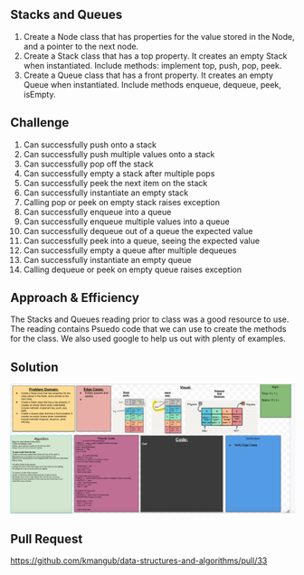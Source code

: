 ## Stacks and Queues
1. Create a Node class that has properties for the value stored in the Node, and a pointer to the next node.
2. Create a Stack class that has a top property. It creates an empty Stack when instantiated. Include methods: implement top, push, pop, peek.
3. Create a Queue class that has a front property. It creates an empty Queue when instantiated. Include methods enqueue, dequeue, peek, isEmpty.


## Challenge
1. Can successfully push onto a stack
1. Can successfully push multiple values onto a stack
1. Can successfully pop off the stack
1. Can successfully empty a stack after multiple pops
1. Can successfully peek the next item on the stack
1. Can successfully instantiate an empty stack
1. Calling pop or peek on empty stack raises exception
1. Can successfully enqueue into a queue
1. Can successfully enqueue multiple values into a queue
1. Can successfully dequeue out of a queue the expected value
1. Can successfully peek into a queue, seeing the expected value
1. Can successfully empty a queue after multiple dequeues
1. Can successfully instantiate an empty queue
1. Calling dequeue or peek on empty queue raises exception

## Approach & Efficiency
The Stacks and Queues reading prior to class was a good resource to use. The reading contains Psuedo code that we can use to create the methods for the class. We also used google to help us out with plenty of examples. 

## Solution
![Code Challenge Class 10](../../assets/stack-and-queue.png)

## Pull Request
https://github.com/kmangub/data-structures-and-algorithms/pull/33

